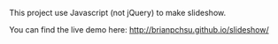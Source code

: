 This project use Javascript (not jQuery) to make slideshow. 

You can find the live demo here: http://brianpchsu.github.io/slideshow/
